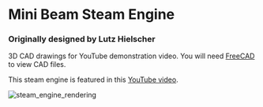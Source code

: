 # Mini Beam Steam Engine
### Originally designed by Lutz Hielscher

3D CAD drawings for YouTube demonstration video.
You will need [FreeCAD](https://www.freecad.org/index.php) to view CAD files.

This steam engine is featured in this [YouTube video](https://www.youtube.com/@tproc).

![steam_engine_rendering](https://github.com/kenfilms/mini_beam_steam_engine/blob/main/steam_engine_overview.png?raw=true)
